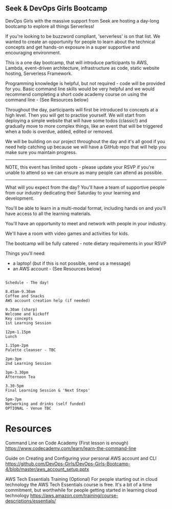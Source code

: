 ## Seek & DevOps Girls Bootcamp

DevOps Girls with the massive support from Seek are hosting a day-long bootcamp to explore all things Serverless!

If you're looking to be buzzword compliant, 'serverless' is on that list. We wanted to create an opportunity for people to learn about the technical concepts and get hands-on exposure in a super supportive and encouraging environment.

This is a one day bootcamp, that will introduce participants to AWS, Lambda, event-driven architecture, infrastructure as code, static website hosting, Serverless Framework.

Programming knowledge is helpful, but not required - code will be provided for you.
Basic command line skills would be very helpful and we would recommend completing a short code academy course on using the command line - (See Resources below)

Throughout the day, participants will first be introduced to concepts at a high level. Then you will get to practise yourself. We will start from deploying a simple website that will have some todos (classic!) and gradually move to more complex things, like an event that will be triggered when a todo is overdue, added, edited or removed.

We will be building on our project throughout the day and it's all good if you need help catching up because we will have a GitHub repo that will help you make sure you maintain progress.

********************************************************************************
NOTE, this event has limited spots - please update your RSVP if you're unable to attend so we can ensure as many people can attend as possible.
********************************************************************************

What will you expect from the day?
You'll have a team of supportive people from our industry dedicating their Saturday to your learning and development.

You'll be able to learn in a multi-modal format, including hands on and you'll have access to all the learning materials.

You'll have an opportunity to meet and network with people in your industry.

We'll have a room with video games and activities for kids.

The bootcamp will be fully catered - note dietary requirements in your RSVP

Things you'll need:
- a laptop! (but if this is not possible, send us a message)
- an AWS account - (See Resources below)

~~~~~~~~~~~~~~~~~~~~~~~~~~~~~~~~~~~~~~~~~~~~~~~~~~~~~~~~~~~~~~~~~~~~~~~~

Schedule - The day!

8.45am-9.30am
Coffee and Snacks
AWS account creation help (if needed)

9.30am (sharp)
Welcome and kickoff
Key concepts
1st Learning Session

12pm-1.15pm
Lunch

1.15pm-2pm
Palette cleanser - TBC

2pm-3pm
2nd Learning Session

3pm-3.30pm
Afternoon Tea

3.30-5pm
Final Learning Session & 'Next Steps'

5pm-7pm
Networking and drinks (self funded)
OPTIONAL - Venue TBC
~~~~~~~~~~~~~~~~~~~~~~~~~~~~~~~~~~~~~~~~~~~~~~~~~~~~~~~~~~~~~~~~~~~~~~~~


# Resources

Command Line on Code Academy
(First lesson is enough)
https://www.codecademy.com/learn/learn-the-command-line

Guide on Creating and Configuring your personal AWS account and CLI
https://github.com/DevOps-Girls/DevOps-Girls-Bootcamp-4/blob/master/aws_account_setup.pptx

AWS Tech Essentials Training (Optional)
For people starting out in cloud technology the AWS Tech Essentials course is free. It's a bit of a time commitment, but worthwhile for people getting started in learning cloud technology 
https://aws.amazon.com/training/course-descriptions/essentials/
